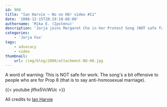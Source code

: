 ```yaml
---
id: 908
title: "Ian Harvie — No on H8! video #11"
date: '2008-12-15T20:19:10-08:00'
authorname: 'Mika E. (Ipstenu)'
description: 'Jorja joins Margaret Cho in her Protest Song (NOT safe for work).'
categories:
    - 'Jorja Fox'
tags:
    - advocacy
    - video
thumbnail:
    url: /img/blog/2008/attachment-NO-H8.jpg
---
```


A word of warning: This is NOT safe for work.  The song's a bit offensive to people who are for Prop 8 (that is to say anti-homosexual marriage).

{{< youtube jlfhx5VcWUc >}}

All credits to [Ian Harvie](http://www.ianharvie.com)
